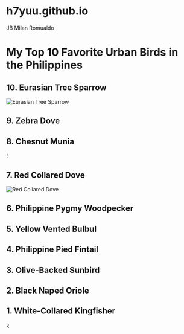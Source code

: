 # h7yuu.github.io
JB Milan Romualdo
# My Top 10 Favorite Urban Birds in the Philippines

## 10. Eurasian Tree Sparrow
![Eurasian Tree Sparrow](https://user-images.githubusercontent.com/122416200/212784052-c1c99548-0642-4c98-963b-00fdd5b4a303.jpg)

## 9. Zebra Dove

## 8. Chesnut Munia
!
## 7. Red Collared Dove
![Red Collared Dove](https://cdn.download.ams.birds.cornell.edu/api/v1/asset/85868881/1200)
## 6. Philippine Pygmy Woodpecker
## 5. Yellow Vented Bulbul
## 4. Philippine Pied Fintail
## 3. Olive-Backed Sunbird
## 2. Black Naped Oriole
## 1. White-Collared Kingfisher
k
